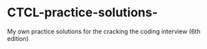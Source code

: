 # CTCL-practice-solutions-
My own practice solutions for the cracking the coding interview (6th edition)
